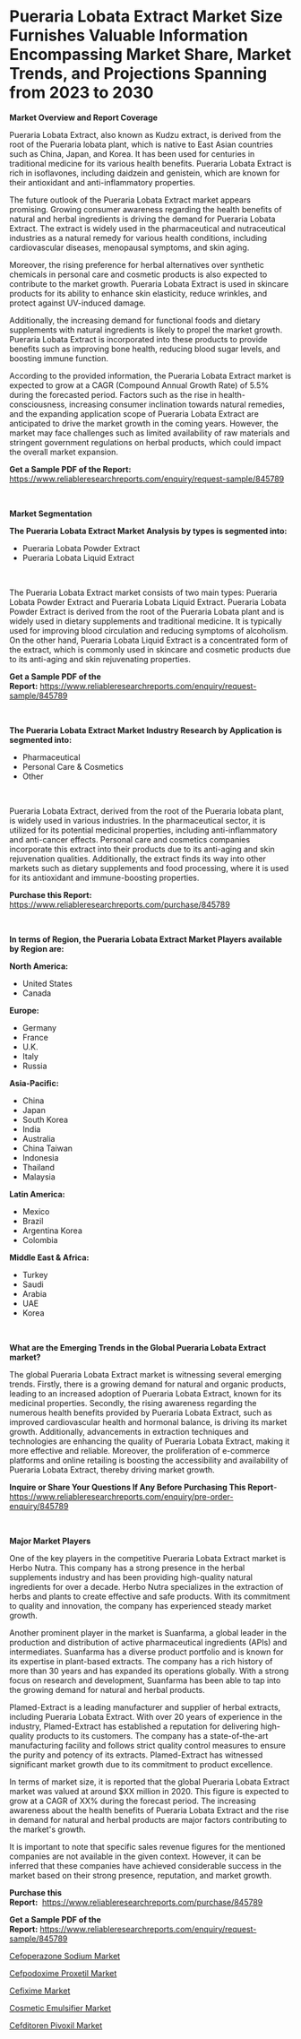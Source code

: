 <p><h1>Pueraria Lobata Extract Market Size Furnishes Valuable Information Encompassing Market Share, Market Trends, and Projections Spanning from 2023 to 2030</h1></p><p><strong>Market Overview and Report Coverage</strong></p>
<p><p>Pueraria Lobata Extract, also known as Kudzu extract, is derived from the root of the Pueraria lobata plant, which is native to East Asian countries such as China, Japan, and Korea. It has been used for centuries in traditional medicine for its various health benefits. Pueraria Lobata Extract is rich in isoflavones, including daidzein and genistein, which are known for their antioxidant and anti-inflammatory properties.</p><p>The future outlook of the Pueraria Lobata Extract market appears promising. Growing consumer awareness regarding the health benefits of natural and herbal ingredients is driving the demand for Pueraria Lobata Extract. The extract is widely used in the pharmaceutical and nutraceutical industries as a natural remedy for various health conditions, including cardiovascular diseases, menopausal symptoms, and skin aging.</p><p>Moreover, the rising preference for herbal alternatives over synthetic chemicals in personal care and cosmetic products is also expected to contribute to the market growth. Pueraria Lobata Extract is used in skincare products for its ability to enhance skin elasticity, reduce wrinkles, and protect against UV-induced damage.</p><p>Additionally, the increasing demand for functional foods and dietary supplements with natural ingredients is likely to propel the market growth. Pueraria Lobata Extract is incorporated into these products to provide benefits such as improving bone health, reducing blood sugar levels, and boosting immune function.</p><p>According to the provided information, the Pueraria Lobata Extract market is expected to grow at a CAGR (Compound Annual Growth Rate) of 5.5% during the forecasted period. Factors such as the rise in health-consciousness, increasing consumer inclination towards natural remedies, and the expanding application scope of Pueraria Lobata Extract are anticipated to drive the market growth in the coming years. However, the market may face challenges such as limited availability of raw materials and stringent government regulations on herbal products, which could impact the overall market expansion.</p></p>
<p><strong>Get a Sample PDF of the Report:</strong> <a href="https://www.reliableresearchreports.com/enquiry/request-sample/845789">https://www.reliableresearchreports.com/enquiry/request-sample/845789</a></p>
<p>&nbsp;</p>
<p><strong>Market Segmentation</strong></p>
<p><strong>The Pueraria Lobata Extract Market Analysis by types is segmented into:</strong></p>
<p><ul><li>Pueraria Lobata Powder Extract</li><li>Pueraria Lobata Liquid Extract</li></ul></p>
<p>&nbsp;</p>
<p><p>The Pueraria Lobata Extract market consists of two main types: Pueraria Lobata Powder Extract and Pueraria Lobata Liquid Extract. Pueraria Lobata Powder Extract is derived from the root of the Pueraria Lobata plant and is widely used in dietary supplements and traditional medicine. It is typically used for improving blood circulation and reducing symptoms of alcoholism. On the other hand, Pueraria Lobata Liquid Extract is a concentrated form of the extract, which is commonly used in skincare and cosmetic products due to its anti-aging and skin rejuvenating properties.</p></p>
<p><strong>Get a Sample PDF of the Report:</strong>&nbsp;<a href="https://www.reliableresearchreports.com/enquiry/request-sample/845789">https://www.reliableresearchreports.com/enquiry/request-sample/845789</a></p>
<p>&nbsp;</p>
<p><strong>The Pueraria Lobata Extract Market Industry Research by Application is segmented into:</strong></p>
<p><ul><li>Pharmaceutical</li><li>Personal Care & Cosmetics</li><li>Other</li></ul></p>
<p>&nbsp;</p>
<p><p>Pueraria Lobata Extract, derived from the root of the Pueraria lobata plant, is widely used in various industries. In the pharmaceutical sector, it is utilized for its potential medicinal properties, including anti-inflammatory and anti-cancer effects. Personal care and cosmetics companies incorporate this extract into their products due to its anti-aging and skin rejuvenation qualities. Additionally, the extract finds its way into other markets such as dietary supplements and food processing, where it is used for its antioxidant and immune-boosting properties.</p></p>
<p><strong>Purchase this Report:</strong>&nbsp; <a href="https://www.reliableresearchreports.com/purchase/845789">https://www.reliableresearchreports.com/purchase/845789</a></p>
<p>&nbsp;</p>
<p><strong>In terms of Region, the Pueraria Lobata Extract Market Players available by Region are:</strong></p>
<p>
    <p> <strong> North America: </strong>
        <ul>
            <li>United States</li>
            <li>Canada</li>
        </ul>
        </p> 
    <p> <strong> Europe: </strong>
        <ul>
            <li>Germany</li>
            <li>France</li>
            <li>U.K.</li>
            <li>Italy</li>
            <li>Russia</li>
        </ul>
        </p> 
    <p> <strong> Asia-Pacific: </strong>
        <ul>
            <li>China</li>
            <li>Japan</li>
            <li>South Korea</li>
            <li>India</li>
            <li>Australia</li>
            <li>China Taiwan</li>
            <li>Indonesia</li>
            <li>Thailand</li>
            <li>Malaysia</li>
        </ul>
        </p> 
    <p> <strong> Latin America: </strong>
        <ul>
            <li>Mexico</li>
            <li>Brazil</li>
            <li>Argentina Korea</li>
            <li>Colombia</li>
        </ul>
        </p> 
    <p> <strong> Middle East & Africa: </strong>
        <ul>
            <li>Turkey</li>
            <li>Saudi</li>
            <li>Arabia</li>
            <li>UAE</li>
            <li>Korea</li>
        </ul>
    </p>
    </p>
<p>&nbsp;</p>
<p><strong>What are the Emerging Trends in the Global Pueraria Lobata Extract market?</strong></p>
<p><p>The global Pueraria Lobata Extract market is witnessing several emerging trends. Firstly, there is a growing demand for natural and organic products, leading to an increased adoption of Pueraria Lobata Extract, known for its medicinal properties. Secondly, the rising awareness regarding the numerous health benefits provided by Pueraria Lobata Extract, such as improved cardiovascular health and hormonal balance, is driving its market growth. Additionally, advancements in extraction techniques and technologies are enhancing the quality of Pueraria Lobata Extract, making it more effective and reliable. Moreover, the proliferation of e-commerce platforms and online retailing is boosting the accessibility and availability of Pueraria Lobata Extract, thereby driving market growth.</p></p>
<p><strong>Inquire or Share Your Questions If Any Before Purchasing This Report</strong>- <a href="https://www.reliableresearchreports.com/enquiry/pre-order-enquiry/845789">https://www.reliableresearchreports.com/enquiry/pre-order-enquiry/845789</a></p>
<p>&nbsp;</p>
<p><strong>Major Market Players</strong></p>
<p><p>One of the key players in the competitive Pueraria Lobata Extract market is Herbo Nutra. This company has a strong presence in the herbal supplements industry and has been providing high-quality natural ingredients for over a decade. Herbo Nutra specializes in the extraction of herbs and plants to create effective and safe products. With its commitment to quality and innovation, the company has experienced steady market growth.</p><p>Another prominent player in the market is Suanfarma, a global leader in the production and distribution of active pharmaceutical ingredients (APIs) and intermediates. Suanfarma has a diverse product portfolio and is known for its expertise in plant-based extracts. The company has a rich history of more than 30 years and has expanded its operations globally. With a strong focus on research and development, Suanfarma has been able to tap into the growing demand for natural and herbal products.</p><p>Plamed-Extract is a leading manufacturer and supplier of herbal extracts, including Pueraria Lobata Extract. With over 20 years of experience in the industry, Plamed-Extract has established a reputation for delivering high-quality products to its customers. The company has a state-of-the-art manufacturing facility and follows strict quality control measures to ensure the purity and potency of its extracts. Plamed-Extract has witnessed significant market growth due to its commitment to product excellence.</p><p>In terms of market size, it is reported that the global Pueraria Lobata Extract market was valued at around $XX million in 2020. This figure is expected to grow at a CAGR of XX% during the forecast period. The increasing awareness about the health benefits of Pueraria Lobata Extract and the rise in demand for natural and herbal products are major factors contributing to the market's growth.</p><p>It is important to note that specific sales revenue figures for the mentioned companies are not available in the given context. However, it can be inferred that these companies have achieved considerable success in the market based on their strong presence, reputation, and market growth.</p></p>
<p><strong>Purchase this Report:</strong>&nbsp;&nbsp;<a href="https://www.reliableresearchreports.com/purchase/845789">https://www.reliableresearchreports.com/purchase/845789</a></p>
<p></p>
<p><strong>Get a Sample PDF of the Report:</strong>&nbsp;<a href="https://www.reliableresearchreports.com/enquiry/request-sample/845789">https://www.reliableresearchreports.com/enquiry/request-sample/845789</a></p>
<p><p><a href="https://github.com/melchekhinf/Market-Research-Report-List-1/blob/main/cefoperazone-sodium-market.md">Cefoperazone Sodium Market</a></p><p><a href="https://github.com/kholmovskayalyudmila/Market-Research-Report-List-1/blob/main/cefpodoxime-proxetil-market.md">Cefpodoxime Proxetil Market</a></p><p><a href="https://github.com/sofyaavrova/Market-Research-Report-List-1/blob/main/cefixime-market.md">Cefixime Market</a></p><p><a href="https://github.com/sndrkn/Market-Research-Report-List-1/blob/main/cosmetic-emulsifier-market.md">Cosmetic Emulsifier Market</a></p><p><a href="https://github.com/merzlyukov93/Market-Research-Report-List-1/blob/main/cefditoren-pivoxil-market.md">Cefditoren Pivoxil Market</a></p></p>